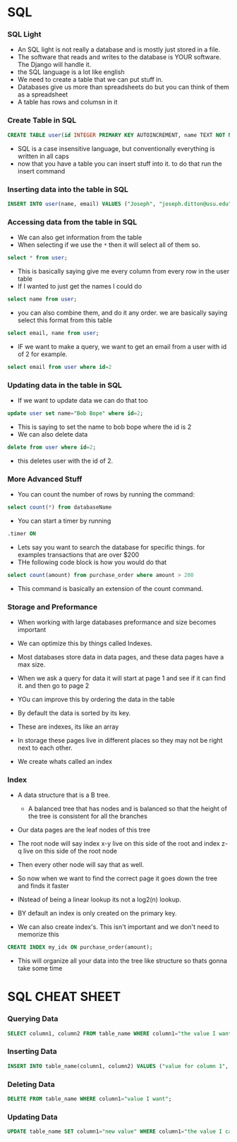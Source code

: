 # SQL

### SQL Light

* An SQL light is not really a database and is mostly just stored in a file.
* The software that reads and writes to the database is YOUR software. The Django will handle it.
* the SQL language is a lot like english
* We need to create a table that we can put stuff in.
* Databases give us more than spreadsheets do but you can think of them as a spreadsheet
* A table has rows and columsn in it

### Create Table in SQL
```sql
CREATE TABLE user(id INTEGER PRIMARY KEY AUTOINCREMENT, name TEXT NOT NULL, email TEXT NOT NULL);
```
* SQL is a case insensitive language, but conventionally everything is written in all caps
* now that you have a table you can insert stuff into it. to do that run the insert command
### Inserting data into the table in SQL
```sql
INSERT INTO user(name, email) VALUES ("Joseph", "joseph.ditton@usu.edu"), ("Catelyn", "fkaldsj;@gfjlk.com"), ("User man", "yeahbro@yeahbro.com");
```

### Accessing data from the table in SQL
* We can also get information from the table
* When selecting if we use the `*` then it will select all of them so.
```sql
select * from user;
```
* This is basically saying give me every column from every row in the user table
* If I wanted to just get the names I could do 
```sql
select name from user;
```
* you can also combine them, and do it any order. we are basically saying select this format from this table
```sql
select email, name from user;
```
* IF we want to make a query, we want to get an email from a user with id of 2 for example. 
```sql
select email from user where id=2
```
### Updating data in the table in SQL
* If we want to update data we can do that too
```sql
update user set name="Bob Bope" where id=2;
```
* This is saying to set the name to bob bope where the id is 2
* We can also delete data
```sql
delete from user where id=2;
```
* this deletes user with the id of 2.

### More Advanced Stuff
* You can count the number of rows by running the command:
```sql
select count(*) from databaseName
```
* You can start a timer by running
```sql
.timer ON
```
* Lets say you want to search the database for specific things. for examples transactions that are over $200
* THe following code block is how you would do that
```sql
select count(amount) from purchase_order where amount > 200
```
* This command is basically an extension of the count command.

### Storage and Preformance
* When working with large databases preformance and size becomes important
* We can optimize this by things called Indexes.

* Most databases store data in data pages, and these data pages have a max size. 
* When we ask a query for data it will start at page 1 and see if it can find it. and then go to page 2
* YOu can improve this by ordering the data in the table
* By default the data is sorted by its key. 
* These are indexes, its like an array
* In storage these pages live in different places so they may not be right next to each other. 
* We create whats called an index
### Index
* A data structure that is a B tree. 
	* A balanced tree that has nodes and is balanced so that the height of the tree is consistent for all the branches

* Our data pages are the leaf nodes of this tree
* The root node will say index x-y live on this side of the root and index z-q live on this side of the root node
* Then every other node will say that as well. 
* So now when we want to find the correct page it goes down the tree and finds it faster
* INstead of being a linear lookup its not a log2(n) lookup. 
* BY default an index is only created on the primary key. 

* We can also create index's. This isn't important and we don't need to memorize this
```sql
CREATE INDEX my_idx ON purchase_order(amount);
```
* This will organize all your data into the tree like structure so thats gonna take some time


# SQL CHEAT SHEET
### Querying Data
```sql
SELECT column1, column2 FROM table_name WHERE column1="the value I want" AND column2="the other value";
```
### Inserting Data
```sql
INSERT INTO table_name(column1, column2) VALUES ("value for column 1", "value for column 2");
```
### Deleting Data
```sql
DELETE FROM table_name WHERE column1="value I want";
```
### Updating Data
```sql
UPDATE table_name SET column1="new value" WHERE column1="the value I care about";
```
